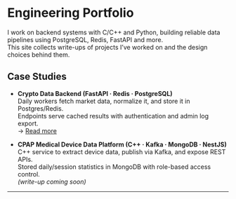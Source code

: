 # Engineering Portfolio

I work on backend systems with C/C++ and Python, building reliable data pipelines using PostgreSQL, Redis, FastAPI and more.  
This site collects write-ups of projects I’ve worked on and the design choices behind them.

## Case Studies

- **Crypto Data Backend (FastAPI · Redis · PostgreSQL)**  
  Daily workers fetch market data, normalize it, and store it in Postgres/Redis.  
  Endpoints serve cached results with authentication and admin log export.  
  → [Read more](./crypto-backend.md)

- **CPAP Medical Device Data Platform (C++ · Kafka · MongoDB · NestJS)**  
  C++ service to extract device data, publish via Kafka, and expose REST APIs.  
  Stored daily/session statistics in MongoDB with role-based access control.  
  *(write-up coming soon)*

---
